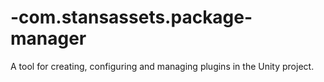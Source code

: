 # -com.stansassets.package-manager
A tool for creating, configuring and managing plugins in the Unity project.
